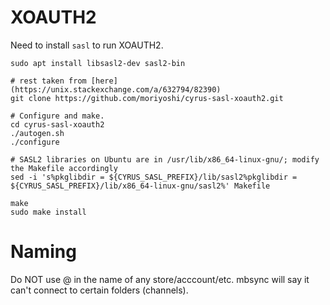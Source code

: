 # XOAUTH2

Need to install `sasl` to run XOAUTH2.

```
sudo apt install libsasl2-dev sasl2-bin

# rest taken from [here](https://unix.stackexchange.com/a/632794/82390)
git clone https://github.com/moriyoshi/cyrus-sasl-xoauth2.git

# Configure and make.
cd cyrus-sasl-xoauth2
./autogen.sh
./configure

# SASL2 libraries on Ubuntu are in /usr/lib/x86_64-linux-gnu/; modify the Makefile accordingly
sed -i 's%pkglibdir = ${CYRUS_SASL_PREFIX}/lib/sasl2%pkglibdir = ${CYRUS_SASL_PREFIX}/lib/x86_64-linux-gnu/sasl2%' Makefile

make
sudo make install
```

# Naming

Do NOT use @ in the name of any store/acccount/etc. mbsync will say it can't connect to certain folders (channels).
